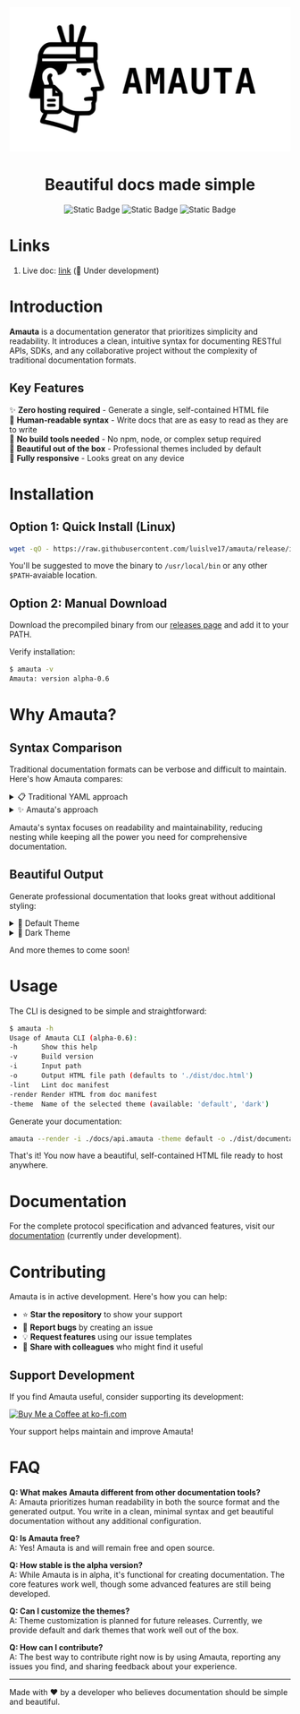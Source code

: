 <div align="center">
  
![logo](https://github.com/luislve17/amauta/raw/refs/heads/main/assets/amauta-banner.svg)

<h1>
  Beautiful docs made simple
</h1>

![Static Badge](https://img.shields.io/badge/version-alpha--0.6-2b7573)
![Static Badge](https://img.shields.io/badge/engine-go-00ADD8?logo=go)
![Static Badge](https://img.shields.io/badge/ui-html-F06529?logo=html5)

</div>

# Links

1. Live doc: [link](https://luislve17.github.io/amauta/doc) (🚧 Under development)

# Introduction

**Amauta** is a documentation generator that prioritizes simplicity and readability. It introduces a clean, intuitive syntax for documenting RESTful APIs, SDKs, and any collaborative project without the complexity of traditional documentation formats.

## Key Features

✨ **Zero hosting required** - Generate a single, self-contained HTML file  
📝 **Human-readable syntax** - Write docs that are as easy to read as they are to write  
🚀 **No build tools needed** - No npm, node, or complex setup required  
🎨 **Beautiful out of the box** - Professional themes included by default  
📱 **Fully responsive** - Looks great on any device  

# Installation

## Option 1: Quick Install (Linux)

```bash
wget -qO - https://raw.githubusercontent.com/luislve17/amauta/release/install.sh | bash
```

You'll be suggested to move the binary to `/usr/local/bin` or any other `$PATH`-avaiable location.

## Option 2: Manual Download

Download the precompiled binary from our [releases page](https://github.com/luislve17/amauta/releases) and add it to your PATH.

Verify installation:
```zsh
$ amauta -v
Amauta: version alpha-0.6
```

# Why Amauta?

## Syntax Comparison

Traditional documentation formats can be verbose and difficult to maintain. Here's how Amauta compares:

<details>
  <summary>📋 Traditional YAML approach</summary>

  ```yaml
openapi: 3.1.0
info:
  title: Users API
  version: 1.0.0
  description: Endpoints related to user operations
tags:
  - name: api
    description: public, internal

paths:
  /v1/users:
    post:
      summary: Create a new user
      tags: [api]
      requestBody:
        required: true
        content:
          application/json:
            schema:
              type: object
              properties:
                profile:
                  $ref: '#/components/schemas/UserProfile'
                metadata:
                  type: object
                  description: Tracking info
                  properties:
                    source:
                      type: string
                      description: Origin of signup
                    labels:
                      type: array
                      items:
                        type: string
                      description: Internal labels
                    status:
                      type: string
                      nullable: true
                      enum: [active, inactive, archived]
                      deprecated: true
                      description: User status
              required: [profile]
            example:
              profile:
                name: Jane Doe
                email: jane@example.com
                gender: female
              metadata:
                source: newsletter
                tags: [beta, test]
      parameters:
        - name: Authorization
          in: header
          required: true
          schema:
            type: string
          description: Bearer token. This is only the field's description
      responses:
        '200':
          description: OK

components:
  schemas:
    UserProfile:
      type: object
      properties:
        name:
          type: string
          description: User's name
        email:
          type: string
          description: User's email
        timezone:
          type: string
          format: datetime
          description: User's timezone
  ```
  
</details>

<details>
  <summary>✨ Amauta's approach</summary>

  ```
[[Users@api#public,internal]]
group: api
summary: Endpoints related to user operations

[request@POST:/v1/users]
summary: Create a new user  
contentType: application/json  

header@object: Authentication and request headers
header.Authorization@str#internal: Bearer token

body@object: Request payload
body.profile@user_profile: Main user information
body.metadata@object: Tracking info
body.metadata.source?str#internal: Origin of signup
body.metadata.labels?str[]#internal: Internal labels  
body.metadata.status@enum[active,inactive,archived]|null#deprecated: User status

example: <ref@example:create_user>

[ref@schema:user_profile]
name@str: User's name  
email@str: User's email  
timezone@custom:datetime: User's timezone

[ref@example:create_user]
profile.name: Jane Doe  
profile.email: jane@example.com  
profile.gender: female  
metadata.source: newsletter  
metadata.tags: [beta, test]
  ```
</details>

Amauta's syntax focuses on readability and maintainability, reducing nesting while keeping all the power you need for comprehensive documentation.

## Beautiful Output

Generate professional documentation that looks great without additional styling:

<details>
<summary>🎨 Default Theme</summary>
  
`amauta --render -i ./dist/manifest.amauta -theme default`

<img width="1689" height="1068" alt="Default theme desktop view" src="https://github.com/user-attachments/assets/af95e9a0-2615-409c-a7f3-bd3ec3217929" />
<img width="649" height="1043" alt="Default theme mobile view" src="https://github.com/user-attachments/assets/49e6bbbb-9152-4c54-b751-9e96f8189051" />

</details>

<details>
<summary>🌙 Dark Theme</summary>

`amauta --render -i ./dist/manifest.amauta -theme dark`

<img width="1689" height="1068" alt="Dark theme desktop view" src="https://github.com/user-attachments/assets/d842c3cb-1844-4e02-a98e-3eb0e296c5b2" />
<img width="649" height="1043" alt="Dark theme mobile view" src="https://github.com/user-attachments/assets/f55fddb9-a675-45e1-9bed-9a8a7671f95e" />
  
</details>

And more themes to come soon!

# Usage

The CLI is designed to be simple and straightforward:

```bash
$ amauta -h
Usage of Amauta CLI (alpha-0.6):
-h      Show this help
-v      Build version
-i      Input path
-o      Output HTML file path (defaults to './dist/doc.html')
-lint   Lint doc manifest
-render Render HTML from doc manifest
-theme  Name of the selected theme (available: 'default', 'dark')
```

Generate your documentation:
```bash
amauta --render -i ./docs/api.amauta -theme default -o ./dist/documentation.html
```

That's it! You now have a beautiful, self-contained HTML file ready to host anywhere.

# Documentation

For the complete protocol specification and advanced features, visit our [documentation](https://luislve17.github.io/amauta/doc) (currently under development).

# Contributing

Amauta is in active development. Here's how you can help:

- ⭐ **Star the repository** to show your support
- 🐛 **Report bugs** by creating an issue
- 💡 **Request features** using our issue templates  
- 📢 **Share with colleagues** who might find it useful

## Support Development

If you find Amauta useful, consider supporting its development:

<a href='https://ko-fi.com/Q5Q0P976H' target='_blank'><img height='36' style='border:0px;height:36px;' src='https://storage.ko-fi.com/cdn/kofi6.png?v=6' border='0' alt='Buy Me a Coffee at ko-fi.com' /></a>

Your support helps maintain and improve Amauta!

# FAQ

**Q: What makes Amauta different from other documentation tools?**  
A: Amauta prioritizes human readability in both the source format and the generated output. You write in a clean, minimal syntax and get beautiful documentation without any additional configuration.

**Q: Is Amauta free?**  
A: Yes! Amauta is and will remain free and open source.

**Q: How stable is the alpha version?**  
A: While Amauta is in alpha, it's functional for creating documentation. The core features work well, though some advanced features are still being developed.

**Q: Can I customize the themes?**  
A: Theme customization is planned for future releases. Currently, we provide default and dark themes that work well out of the box.

**Q: How can I contribute?**  
A: The best way to contribute right now is by using Amauta, reporting any issues you find, and sharing feedback about your experience.

---

Made with ❤️ by a developer who believes documentation should be simple and beautiful.
